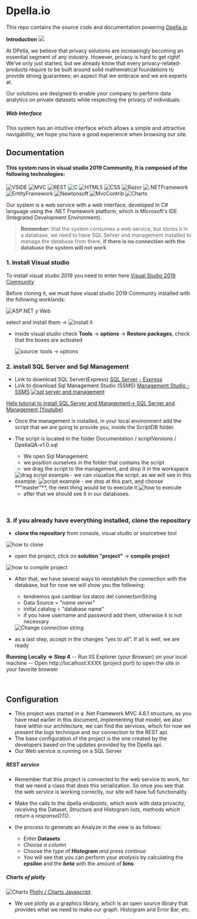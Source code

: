 # Dpella.io
This repo contains the source code and documentation powering [Dpella.io](https://www.dpella.io/ "Dpella.io")

 **Introduction**  ![](https://img.shields.io/badge/Dpella.io-Demo-success)
 
At DPella, we believe that privacy solutions are increasingly becoming an essential segment of any industry. However, privacy is hard to get right! We’ve only just started, but we already know that every privacy-related-products require to be built around solid mathematical foundations to provide strong guarantees; an aspect that we embrace and we are experts at.

Our solutions are designed to enable your company to perform data analytics on private datasets while respecting the privacy of individuals.

##### Web Interface 
This system has an intuitive interface which allows a simple and attractive navigability, we hope you have a good experience when browsing our site.

## Documentation

#### This system runs in visual studio 2019 Community, It is composed of the following technologies:

 ![VSIDE](https://img.shields.io/badge/Visual%20Studio%202019-IDE%20Community-inactive)
 ![MVC](https://img.shields.io/badge/MVC-architecture%20pattern-success)
 ![REST](https://img.shields.io/badge/Service%20REST-Web%20Api-success)
 ![C](https://img.shields.io/badge/C%23-Backend-green)
 ![HTML5](https://img.shields.io/badge/HTML5-HiperText%20Markup%20language-informational)
 ![CSS](https://img.shields.io/badge/CSS-styles-9cf)
 ![Razor](https://img.shields.io/badge/Razor-Markup%20syntax-blue)
 ![.NETFramework](https://img.shields.io/badge/.Net%20Framework%204.6.1-Developer%20Pack-informational)
 ![EntityFramework](https://img.shields.io/badge/Entity%20Framework-6.x-blue) 
 ![Newtonsoft](https://img.shields.io/badge/Newtonsoft%20JSON-12.0.3-blue)
 ![MvcContrib](https://img.shields.io/badge/MvcContrib-2.0.95-blue)
 ![Charts](https://img.shields.io/badge/plotly.com%2Fjavascript-Charts-blue)

Our system is a web service with a web interface, developed in C# language using the .NET Framework platform, which is Microsoft's IDE (Integrated Development Environment).

> **Remember:** that the system consumes a web service, but stores it in a database, we need to have SQL Server and management installed to manage the database from there, **if there is no connection with the database the system will not work**.

### 1. Install Visual studio 

To install visual studio 2019 you need to enter here  [Visual Studio 2019 Community](https://visualstudio.microsoft.com/es/thank-you-downloading-visual-studio/?sku=Community&rel=16 "Visual Studio 2019 Community")

Before cloning it, we must have visual studio 2019 Community installed with the following worklands:

<img src="https://i.imgur.com/OSVH976.png" title="ASP.NET y Web" />

select and install them -> <img src="https://i.imgur.com/BO7MRVn.png" title="install it" />

 - inside visual studio check **Tools** -> **options** -> **Restore packages**, check that the boxes are activated
 
   <img src="https://i.imgur.com/Fx9kIwV.png" title="source: tools -> options" />

### 2. install SQL Server and Sql Management
- Link to download SQL Server(Express) [SQL Server - Express](https://www.microsoft.com/es-es/sql-server/sql-server-downloads "SQL Server - Express")
- Link to download Sql Management Studio (SSMS) [Management Studio - SSMS](https://docs.microsoft.com/en-us/sql/ssms/download-sql-server-management-studio-ssms?view=sql-server-ver15 "SSMS")
<a href="https://imgur.com/wyhD42q"><img src="https://i.imgur.com/wyhD42q.png" title="sql server and management" />

 Help tutorial to install SQL Server and Management-> [SQL Server and Management (Youtube)](https://www.youtube.com/watch?v=RvMthhog1H4 "help tutorial to install SQL Server and Management")
 - Once the management is installed, in your local environment add the script that we are going to provide you, inside the ScriptDB folder.
 - The script is located in the folder Documentation / scriptVersions / DpellaQA-v1.0.sql
   - We open Sql Management
   - we position ourselves in the folder that contains the script
   - we drag the script to the management, and drop it in the workspace
   
   <img src="https://i.imgur.com/m8KmEBF.png" title="drag script example" />
   - we can visualize the script, as we will see in this example:
   
   <img src="https://i.imgur.com/Z5PnB8D.png" title="script example" />
   - we stop at this part, and choose **"master"**, the next thing would be to execute it
   
   <img src="https://i.imgur.com/UfTFnL7.png" title="how to execute" />
   
   - after that we should see it in our databases.
   
<br>

### 3. if you already have everything installed,  clone the repository

- **clone the repository** from console, visual studio or sourcetree tool
<img src="https://i.imgur.com/DkUcNGN.png" title="how to clone" />

- open the project, click on **solution "project"** -> **compile project**

<img src="https://i.imgur.com/M1w7oUS.png" title="how to compile project" />

- After that, we have several ways to reestablish the connection with the database, but for now we will show you the following:
  - tendremos que cambiar los datos del connectionString
   - Data Source = "name server"
   - initial catalog = "database name"
   - if you have username and password add them, otherwise it is not necessary
  <img src="https://i.imgur.com/wowP1cf.png" title="Change connection string" />

- as a last step, accept in the changes "yes to all". If all is well, we are ready

**Running Locally**  **=>** **Step 4**
-- Run IIS Explorer (your Browser) on your local machine
-- Open http://localhost:XXXX (project port) to open the site in your favorite browser

<br>

## Configuration

- This project was started in a .Net Framework MVC 4.6.1 structure, as you have read earlier in this document, implementing that model, we also have within our architecture, we can find the services, which for now we present the logs technique and our connection to the REST api.
- The base configuration of the project is the one created by the developers based on the updates provided by the Dpella api.
- Our Web service is running on a SQL Server

##### REST service
- Remember that this project is connected to the web service to work, for that we need a class that does this serialization. So once you see that the web service is working correctly, our site will have full functionality
- Make the calls to the dpella endpoints, which work with data privacity, receiving the Dataset, Structure and Histogram lists, methods which return a *responseDTO*.

- the process to generate an Analyze in the view is as follows:
  - Enter **Datasets**
  - *Choose a column*
  - Choose the type of **Histogram** *and press continue*
  - You will see that you can perform your *analysis* by calculating the ***epsilon*** and the ***beta*** with the amount of **bins**.

##### Charts of plotly 
![Charts](https://img.shields.io/badge/plotly.com%2Fjavascript-Charts-9cf) [Plotly / Charts Javascript](https://plotly.com/javascript/error-bars/#horizontal-error-bars "Plotly / Charts Javascript")
- We use plotly as a graphics library, which is an open source library that provides what we need to make our graph. Histogram and Error Bar, etc.
